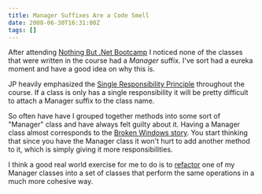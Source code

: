 ```yaml
---
title: Manager Suffixes Are a Code Smell
date: 2008-06-30T16:31:00Z
tags: []
---
```



After attending [Nothing But .Net Bootcamp](/blog/development/i-survived-jp-s-nothing-but-dot-net-boot-camp/) I noticed none of the classes that were written in the course had a *Manager* suffix. I've sort had a eureka moment and have a good idea on why this is.

JP heavily emphasized the [Single Responsibility Principle](http://en.wikipedia.org/wiki/Single_responsibility_principle) throughout the course. If a class is only has a single responsibility it will be pretty difficult to attach a Manager suffix to the class name.

So often have have I grouped together methods into some sort of "Manager" class and have always felt guilty about it. Having a Manager class almost corresponds to the [Broken Windows story](http://www.artima.com/intv/fixit.html). You start thinking that since you have the Manager class it won't hurt to add another method to it, which is simply giving it more responsibilities.

I think a good real world exercise for me to do is to [refactor](http://en.wikipedia.org/wiki/Refactoring) one of my Manager classes into a set of classes that perform the same operations in a much more cohesive way.


